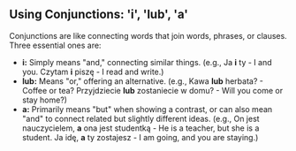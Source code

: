 ## Using Conjunctions: 'i', 'lub', 'a'

Conjunctions are like connecting words that join words, phrases, or clauses. Three essential ones are:

* **i:** Simply means "and," connecting similar things. (e.g., Ja **i** ty - I and you. Czytam **i** piszę - I read and write.)
* **lub:** Means "or," offering an alternative. (e.g., Kawa **lub** herbata? - Coffee or tea? Przyjdziecie **lub** zostaniecie w domu? - Will you come or stay home?)
* **a:** Primarily means "but" when showing a contrast, or can also mean "and" to connect related but slightly different ideas. (e.g., On jest nauczycielem, **a** ona jest studentką - He is a teacher, but she is a student. Ja idę, **a** ty zostajesz - I am going, and you are staying.)